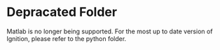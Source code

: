# Depracated Folder

Matlab is no longer being supported. For the most up to date version of Ignition, please refer to the python folder.